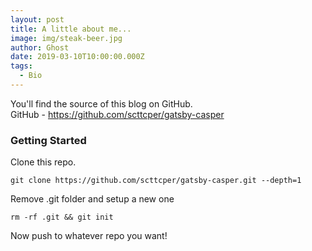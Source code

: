 ```yaml
---
layout: post
title: A little about me...
image: img/steak-beer.jpg
author: Ghost
date: 2019-03-10T10:00:00.000Z
tags:
  - Bio
---
```


You'll find the source of this blog on GitHub.  
GitHub - https://github.com/scttcper/gatsby-casper

### Getting Started

Clone this repo.

```
git clone https://github.com/scttcper/gatsby-casper.git --depth=1
```

Remove .git folder and setup a new one

```
rm -rf .git && git init
```

Now push to whatever repo you want!
